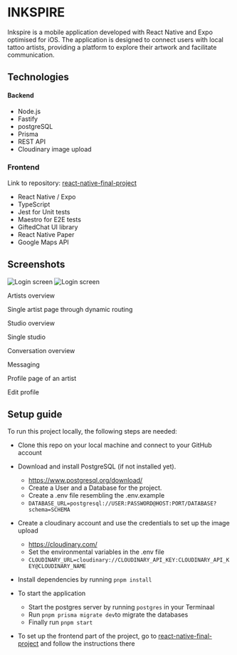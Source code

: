 # INKSPIRE

Inkspire is a mobile application developed with React Native and Expo optimised for iOS.
The application is designed to connect users with local tattoo artists, providing a platform to explore their artwork and facilitate communication.

## Technologies

#### Backend

- Node.js
- Fastify
- postgreSQL
- Prisma
- REST API
- Cloudinary image upload

### Frontend

Link to repository: <a href='https://github.com/juditla/react-native-final-project'>react-native-final-project</a>

- React Native / Expo
- TypeScript
- Jest for Unit tests
- Maestro for E2E tests
- GiftedChat UI library
- React Native Paper
- Google Maps API

## Screenshots

![Login screen](relative%20path/to/Login-Screen.png.jpg?raw=true 'Login screen')
![Login screen](https://github.com/juditla/fastify-final-project/blob/main/Login-Screen.png?raw=true)

Artists overview

Single artist page through dynamic routing

Studio overview

Single studio

Conversation overview

Messaging

Profile page of an artist

Edit profile

## Setup guide

To run this project locally, the following steps are needed:

- Clone this repo on your local machine and connect to your GitHub account

- Download and install PostgreSQL (if not installed yet).

  - https://www.postgresql.org/download/
  - Create a User and a Database for the project.
  - Create a .env file resembling the .env.example
  - `DATABASE_URL=postgresql://USER:PASSWORD@HOST:PORT/DATABASE?schema=SCHEMA`

- Create a cloudinary account and use the credentials to set up the image upload

  - https://cloudinary.com/
  - Set the environmental variables in the .env file
  - `CLOUDINARY_URL=cloudinary://CLOUDINARY_API_KEY:CLOUDINARY_API_KEY@CLOUDINARY_NAME`

- Install dependencies by running `pnpm install`

- To start the application

  - Start the postgres server by running `postgres` in your Terminaal
  - Run `pnpm prisma migrate dev`to migrate the databases
  - Finally run `pnpm start`

- To set up the frontend part of the project, go to <a href='https://github.com/juditla/react-native-final-project'>react-native-final-project</a> and follow the instructions there
